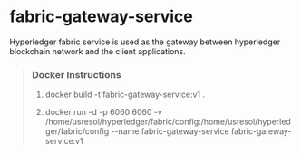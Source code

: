 # fabric-gateway-service
Hyperledger fabric service is used as the gateway between hyperledger blockchain network and the client applications.

> ### Docker Instructions
> 1. docker build -t fabric-gateway-service:v1 .
> 
> 2. docker run -d -p 6060:6060 -v /home/usresol/hyperledger/fabric/config:/home/usresol/hyperledger/fabric/config --name fabric-gateway-service fabric-gateway-service:v1